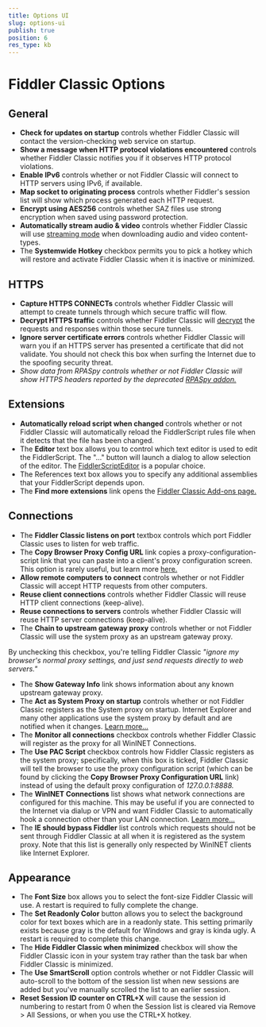 ```yaml
---
title: Options UI
slug: options-ui
publish: true
position: 6
res_type: kb
---
```


<!-- http://fiddler2.com/Fiddler/help/OptionsUI.asp -->

# Fiddler Classic Options

## General
* **Check for updates on startup** controls whether Fiddler Classic will contact the version-checking web service on startup.
* **Show a message when HTTP protocol violations encountered** controls whether Fiddler Classic notifies you if it observes HTTP protocol violations.
* **Enable IPv6** controls whether or not Fiddler Classic will connect to HTTP servers using IPv6, if available.
* **Map socket to originating process** controls whether Fiddler's session list will show which process generated each HTTP request.
* **Encrypt using AES256** controls whether SAZ files use strong encryption when saved using password protection.
* **Automatically stream audio & video** controls whether Fiddler Classic will use [streaming mode](http://fiddler2.com/Fiddler/help/streaming.asp) when downloading audio and video content-types.
* The **Systemwide Hotkey** checkbox permits you to pick a hotkey which will restore and activate Fiddler Classic when it is inactive or minimized.

## HTTPS
* **Capture HTTPS CONNECTs** controls whether Fiddler Classic will attempt to create tunnels through which secure traffic will flow.
* **Decrypt HTTPS traffic** controls whether Fiddler Classic will [decrypt](http://www.fiddler2.com/redir/?id=HTTPSDECRYPTION) the requests and responses within those secure tunnels.
* **Ignore server certificate errors** controls whether Fiddler Classic will warn you if an HTTPS server has presented a certificate that did not validate.  You should not check this box when surfing the Internet due to the spoofing security threat.
* *Show data from RPASpy controls whether or not Fiddler Classic will show HTTPS headers reported by the deprecated [RPASpy addon.](http://www.fiddler2.com/redir/?id=RPASPY)*

## Extensions
* **Automatically reload script when changed** controls whether or not Fiddler Classic will automatically reload the FiddlerScript rules file when it detects that the file has been changed.
* The **Editor** text box allows you to control which text editor is used to edit the FiddlerScript.  The "..." button will launch a dialog to allow selection of the editor. The [FiddlerScriptEditor](http://fiddler2.com/fiddler/fse.asp) is a popular choice.
* The References text box allows you to specify any additional assemblies that your FiddlerScript depends upon.
* The **Find more extensions** link opens the [Fiddler Classic Add-ons page.](http://www.fiddler2.com/redir/?id=FIDDLEREXTENSIONS)

## Connections
* The **Fiddler Classic listens on port** textbox controls which port Fiddler Classic uses to listen for web traffic.
* The **Copy Browser Proxy Config URL** link copies a proxy-configuration-script link that you can paste into a client's proxy configuration screen. This option is rarely useful, but learn more [here.](../Configure-Fiddler/Tasks/ConfigureBrowsers)
* **Allow remote computers to connect** controls whether or not Fiddler Classic will accept HTTP requests from other computers.
* **Reuse client connections** controls whether Fiddler Classic will reuse HTTP client connections (keep-alive).
* **Reuse connections to servers** controls whether Fiddler Classic will reuse HTTP server connections (keep-alive).
* The **Chain to upstream gateway proxy** controls whether or not Fiddler Classic will use the system proxy as an upstream gateway proxy.

By unchecking this checkbox, you're telling Fiddler Classic *"ignore my browser's normal proxy settings, and just send requests directly to web servers."*

* The **Show Gateway Info** link shows information about any known upstream gateway proxy.
* The **Act as System Proxy on startup** controls whether or not Fiddler Classic registers as the System proxy on startup.  Internet Explorer and many other applications use the system proxy by default and are notified when it changes.  [Learn more...](http://www.fiddler2.com/redir/?id=HOOKUP)
* The **Monitor all connections** checkbox controls whether Fiddler Classic will register as the proxy for all WinINET Connections.
* The **Use PAC Script** checkbox controls how Fiddler Classic registers as the system proxy; specifically, when this box is ticked, Fiddler Classic will tell the browser to use the proxy configuration script (which can be found by clicking the **Copy Browser Proxy Configuration URL** link) instead of using the default proxy configuration of *127.0.0.1:8888.*
* The **WinINET Connections** list shows what network connections are configured for this machine.  This may be useful if you are connected to the Internet via dialup or VPN and want Fiddler Classic to automatically hook a connection other than your LAN connection. [Learn more...](../Configure-Fidder/Tasks/MonitorDialupAndVPN)
* The **IE should bypass Fiddler** list controls which requests should not be sent through Fiddler Classic at all when it is registered as the system proxy.  Note that this list is generally only respected by WinINET clients like Internet Explorer.

## Appearance
* The **Font Size** box allows you to select the font-size Fiddler Classic will use.  A restart is required to fully complete the change.
* The **Set Readonly Color** button allows you to select the background color for text boxes which are in a readonly state. This setting primarily exists because gray is the default for Windows and gray is kinda ugly. A restart is required to complete this change.
* The **Hide Fiddler Classic when minimized** checkbox will show the Fiddler Classic icon in your system tray rather than the task bar when Fiddler Classic is minimized.
* The **Use SmartScroll** option controls whether or not Fiddler Classic will auto-scroll to the bottom of the session list when new sessions are added but you've manually scrolled the list to an earlier session.
* **Reset Session ID counter on CTRL+X** will cause the session id numbering to restart from 0 when the Session list is cleared via Remove > All Sessions, or when you use the CTRL+X hotkey.
